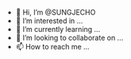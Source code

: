 - 👋 Hi, I’m @SUNGJECHO
- 👀 I’m interested in ...
- 🌱 I’m currently learning ...
- 💞️ I’m looking to collaborate on ...
- 📫 How to reach me ...

<!---
SUNGJECHO/SUNGJECHO is a ✨ special ✨ repository because its `README.md` (this file) appears on your GitHub profile.
You can click the Preview link to take a look at your changes.
--->
